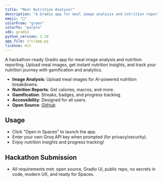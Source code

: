 ```yaml
---
title: "Meal Nutrition Analyzer"
description: "A Gradio app for meal image analysis and nutrition reporting. Upload meal images, get instant nutrition insights, and track your progress!"
emoji: "🥗"
colorFrom: "green"
colorTo: "purple"
sdk: gradio
python_version: 3.10
app_file: src/app.py
license: mit
---
```


A hackathon-ready Gradio app for meal image analysis and nutrition reporting. Upload meal images, get instant nutrition insights, and track your nutrition journey with gamification and analytics.

- **Image Analysis**: Upload meal images for AI-powered nutrition breakdowns.
- **Nutrition Reports**: Get calories, macros, and more.
- **Gamification**: Streaks, badges, and progress tracking.
- **Accessibility**: Designed for all users.
- **Open Source**: [GitHub](https://github.com/John2121/food4thought)

## Usage

- Click "Open in Spaces" to launch the app.
- Enter your own Groq API key when prompted (for privacy/security).
- Enjoy nutrition insights and progress tracking!

## Hackathon Submission

- All requirements met: open source, Gradio UI, public repo, no secrets in code, modern UX, and ready for Spaces.